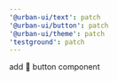 ```yaml
---
'@urban-ui/text': patch
'@urban-ui/button': patch
'@urban-ui/theme': patch
'testground': patch
---
```


add :rocket: button component
